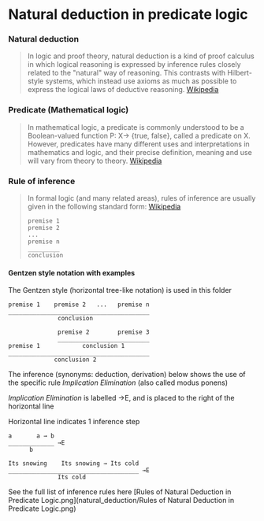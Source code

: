 # Natural deduction in predicate logic

### Natural deduction
> In logic and proof theory, natural deduction is a kind of proof calculus in which logical reasoning is expressed by inference rules closely related to the "natural" way of reasoning. This contrasts with Hilbert-style systems, which instead use axioms as much as possible to express the logical laws of deductive reasoning. [Wikipedia](https://en.wikipedia.org/wiki/Natural_deduction)

### Predicate (Mathematical logic)
> In mathematical logic, a predicate is commonly understood to be a Boolean-valued function P: X→ {true, false}, called a predicate on X. However, predicates have many different uses and interpretations in mathematics and logic, and their precise definition, meaning and use will vary from theory to theory. [Wikipedia](https://en.wikipedia.org/wiki/Predicate_(mathematical_logic))

### Rule of inference
> In formal logic (and many related areas), rules of inference are usually given in the following standard form: [Wikipedia](https://en.wikipedia.org/wiki/Rule_of_inference)
> ```
>premise 1
>premise 2
>...
>premise n
>_________
>conclusion
>```
>

#### Gentzen style notation with examples
The Gentzen style (horizontal tree-like notation) is used in this folder

```
premise 1    premise 2   ...   premise n
________________________________________
              conclusion
```

```
              premise 2        premise 3
              __________________________
premise 1            conclusion 1
________________________________________
             conclusion 2
```

The inference (synonyms: deduction, derivation) below shows the use of the specific rule *Implication Elimination* (also called modus ponens)

*Implication Elimination* is labelled →E, and is placed to the right of the horizontal line

Horizontal line indicates 1 inference step

```
a       a → b
_____________ →E
      b
```

```
Its snowing    Its snowing → Its cold
_____________________________________ →E
              Its cold
```

See the full list of inference rules here [Rules of Natural Deduction in Predicate Logic.png](natural_deduction/Rules of Natural Deduction in Predicate Logic.png)